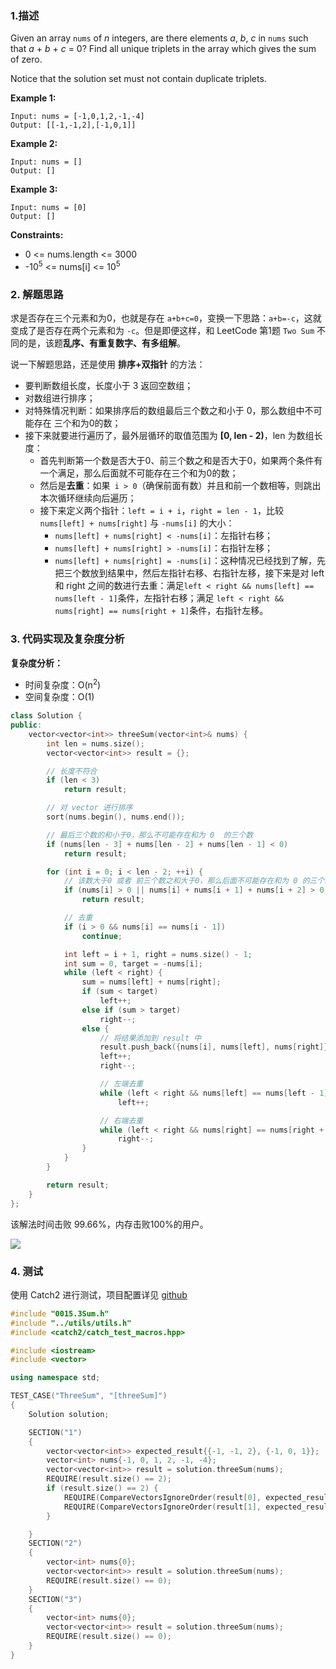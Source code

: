 ### 1.描述

Given an array `nums` of *n* integers, are there elements *a*, *b*, *c* in `nums` such that *a* + *b* + *c* = 0? Find all unique triplets in the array which gives the sum of zero.

Notice that the solution set must not contain duplicate triplets.

 

**Example 1:**

```
Input: nums = [-1,0,1,2,-1,-4]
Output: [[-1,-1,2],[-1,0,1]]
```

**Example 2:**

```
Input: nums = []
Output: []
```

**Example 3:**

```
Input: nums = [0]
Output: []
```

**Constraints:**

- 0 <= nums.length <= 3000
- -10<sup>5</sup> <= nums[i] <= 10<sup>5</sup>



### 2. 解题思路

求是否存在三个元素和为0，也就是存在 `a+b+c=0`，变换一下思路：`a+b=-c`，这就变成了是否存在两个元素和为 `-c`。但是即便这样，和 LeetCode 第1题 `Two Sum` 不同的是，该题**乱序、有重复数字、有多组解**。



说一下解题思路，还是使用 **排序+双指针** 的方法：

- 要判断数组长度，长度小于 3 返回空数组；
- 对数组进行排序；
- 对特殊情况判断：如果排序后的数组最后三个数之和小于 0，那么数组中不可能存在 三个和为0的数；
- 接下来就要进行遍历了，最外层循环的取值范围为 **[0, len - 2)**，len 为数组长度：
  - 首先判断第一个数是否大于0、前三个数之和是否大于0，如果两个条件有一个满足，那么后面就不可能存在三个和为0的数；
  - 然后是**去重**：如果` i > 0`（确保前面有数）并且和前一个数相等，则跳出本次循环继续向后遍历；
  - 接下来定义两个指针：`left = i + i`，`right = len - 1`，比较 `nums[left] + nums[right]` 与 `-nums[i]` 的大小：
    - `nums[left] + nums[right] < -nums[i]`：左指针右移；
    - `nums[left] + nums[right] > -nums[i]`：右指针左移；
    - `nums[left] + nums[right] = -nums[i]`：这种情况已经找到了解，先把三个数放到结果中，然后左指针右移、右指针左移，接下来是对 left 和 right 之间的数进行去重：满足`left < right && nums[left] == nums[left - 1]`条件，左指针右移；满足 `left < right && nums[right] == nums[right + 1]`条件，右指针左移。



### 3. 代码实现及复杂度分析

**复杂度分析：**

* 时间复杂度：O(n<sup>2</sup>)
* 空间复杂度：O(1)

```cpp
class Solution {
public:
    vector<vector<int>> threeSum(vector<int>& nums) {
        int len = nums.size();
        vector<vector<int>> result = {};

        // 长度不符合
        if (len < 3)
            return result;

        // 对 vector 进行排序
        sort(nums.begin(), nums.end());

        // 最后三个数的和小于0，那么不可能存在和为 0  的三个数
        if (nums[len - 3] + nums[len - 2] + nums[len - 1] < 0)
            return result;

        for (int i = 0; i < len - 2; ++i) {
            // 该数大于0 或者 前三个数之和大于0，那么后面不可能存在和为 0 的三个数
            if (nums[i] > 0 || nums[i] + nums[i + 1] + nums[i + 2] > 0)
                return result;

            // 去重
            if (i > 0 && nums[i] == nums[i - 1])
                continue;

            int left = i + 1, right = nums.size() - 1;
            int sum = 0, target = -nums[i];
            while (left < right) {
                sum = nums[left] + nums[right];
                if (sum < target)
                    left++;
                else if (sum > target)
                    right--;
                else {
                    // 将结果添加到 result 中
                    result.push_back({nums[i], nums[left], nums[right]});
                    left++;
                    right--;

                    // 左端去重
                    while (left < right && nums[left] == nums[left - 1])
                        left++;

                    // 右端去重
                    while (left < right && nums[right] == nums[right + 1])
                        right--;
                }
            }
        }

        return result;
    }
};
```



该解法时间击败 99.66%，内存击败100%的用户。

![](https://image-bed-1254282033.cos.ap-beijing.myqcloud.com/img/1d9bfd64573a62b054e2a7d6cbb7620.png)



### 4. 测试

使用 Catch2 进行测试，项目配置详见 [github](https://github.com/CPythoner/LeetCode)

```cpp
#include "0015.3Sum.h"
#include "../utils/utils.h"
#include <catch2/catch_test_macros.hpp>

#include <iostream>
#include <vector>

using namespace std;

TEST_CASE("ThreeSum", "[threeSum]")
{
    Solution solution;

    SECTION("1")
    {
        vector<vector<int>> expected_result{{-1, -1, 2}, {-1, 0, 1}};   // 因为已经排序了，所以可以固定两个vector顺序
        vector<int> nums{-1, 0, 1, 2, -1, -4};
        vector<vector<int>> result = solution.threeSum(nums);
        REQUIRE(result.size() == 2);
        if (result.size() == 2) {
            REQUIRE(CompareVectorsIgnoreOrder(result[0], expected_result[0]));
            REQUIRE(CompareVectorsIgnoreOrder(result[1], expected_result[1]));
        }

    }
    SECTION("2")
    {
        vector<int> nums{0};
        vector<vector<int>> result = solution.threeSum(nums);
        REQUIRE(result.size() == 0);
    }
    SECTION("3")
    {
        vector<int> nums{0};
        vector<vector<int>> result = solution.threeSum(nums);
        REQUIRE(result.size() == 0);
    }
}
```